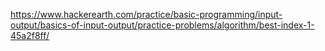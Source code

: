 https://www.hackerearth.com/practice/basic-programming/input-output/basics-of-input-output/practice-problems/algorithm/best-index-1-45a2f8ff/
